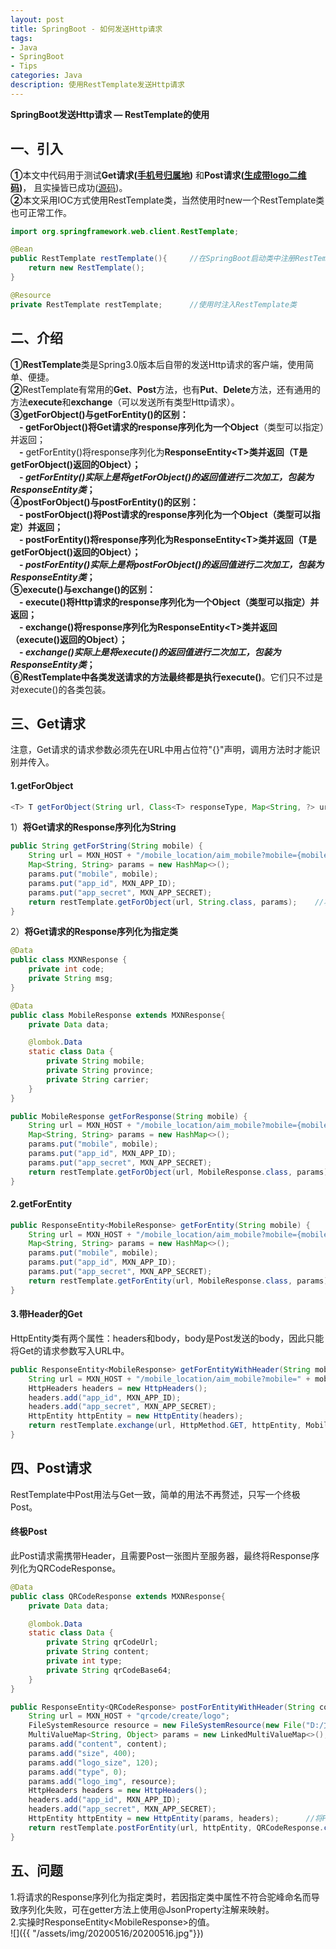 ```yaml
---
layout: post
title: SpringBoot - 如何发送Http请求
tags:
- Java 
- SpringBoot 
- Tips
categories: Java
description: 使用RestTemplate发送Http请求
---  
```

**SpringBoot发送Http请求 — RestTemplate的使用**

<!-- more -->
## 一、引入
**①**本文中代码用于测试**Get请求([手机号归属地](https://github.com/MZCretin/RollToolsApi#%E6%89%8B%E6%9C%BA%E5%8F%B7%E7%A0%81%E5%BD%92%E5%B1%9E%E5%9C%B0%E6%9F%A5%E8%AF%A2))**
和**Post请求([生成带logo二维码](https://github.com/MZCretin/RollToolsApi#%E5%85%AB%E7%94%9F%E6%88%90%E4%BA%8C%E7%BB%B4%E7%A0%81))**，
且实操皆已成功([源码](https://github.com/memorate/SpringBootResearch/blob/master/SpringBootMybatis/src/main/java/anchor/mybatis/service/CommonService.java))。  
**②**本文采用IOC方式使用RestTemplate类，当然使用时new一个RestTemplate类也可正常工作。
```java
import org.springframework.web.client.RestTemplate;

@Bean
public RestTemplate restTemplate(){     //在SpringBoot启动类中注册RestTemplate
    return new RestTemplate();
}
```
```java
@Resource
private RestTemplate restTemplate;      //使用时注入RestTemplate类
```
## 二、介绍
**①RestTemplate**类是Spring3.0版本后自带的发送Http请求的客户端，使用简单、便捷。    
**②**RestTemplate有常用的**Get**、**Post**方法，也有**Put**、**Delete**方法，还有通用的方法**execute**和**exchange**（可以发送所有类型Http请求）。  
**③getForObject()**与**getForEntity()**的区别：  
　**-** getForObject()将Get请求的response序列化为一个**Object**（类型可以指定）并返回；  
　**-** getForEntity()将response序列化为**ResponseEntity\<T>**类并返回（T是getForObject()返回的Object）；  
　**-** ***getForEntity()实际上是将getForObject()的返回值进行二次加工，包装为ResponseEntity类***；  
**④postForObject()**与**postForEntity()**的区别：  
　**-** postForObject()将Post请求的response序列化为一个**Object**（类型可以指定）并返回；  
　**-** postForEntity()将response序列化为**ResponseEntity\<T>**类并返回（T是getForObject()返回的Object）；  
　**-** ***postForEntity()实际上是将postForObject()的返回值进行二次加工，包装为ResponseEntity类***；  
**⑤execute()**与**exchange()**的区别：  
　**-** execute()将Http请求的response序列化为一个**Object**（类型可以指定）并返回；  
　**-** exchange()将response序列化为**ResponseEntity\<T>**类并返回（execute()返回的Object）；  
　**-** ***exchange()实际上是将execute()的返回值进行二次加工，包装为ResponseEntity类***；  
**⑥**RestTemplate中各类发送请求的方法**最终都是执行execute()**。它们只不过是对execute()的各类包装。
## 三、Get请求
注意，Get请求的请求参数必须先在URL中用占位符"{}"声明，调用方法时才能识别并传入。
#### 1.getForObject
```java
<T> T getForObject(String url, Class<T> responseType, Map<String, ?> uriVariables) throws RestClientException;
```
1）**将Get请求的Response序列化为String**
```java
public String getForString(String mobile) {
    String url = MXN_HOST + "/mobile_location/aim_mobile?mobile={mobile}&app_id={app_id}&app_secret={app_secret}";    //声明三个请求参数
    Map<String, String> params = new HashMap<>();
    params.put("mobile", mobile);
    params.put("app_id", MXN_APP_ID);
    params.put("app_secret", MXN_APP_SECRET);
    return restTemplate.getForObject(url, String.class, params);    //将请求的response序列化为String类
}
```
2）**将Get请求的Response序列化为指定类**
```java
@Data
public class MXNResponse {
    private int code;
    private String msg;
}
```
```java
@Data
public class MobileResponse extends MXNResponse{
    private Data data;

    @lombok.Data
    static class Data {
        private String mobile;
        private String province;
        private String carrier;
    }
}
```
```java
public MobileResponse getForResponse(String mobile) {
    String url = MXN_HOST + "/mobile_location/aim_mobile?mobile={mobile}&app_id={app_id}&app_secret={app_secret}";
    Map<String, String> params = new HashMap<>();
    params.put("mobile", mobile);
    params.put("app_id", MXN_APP_ID);
    params.put("app_secret", MXN_APP_SECRET);
    return restTemplate.getForObject(url, MobileResponse.class, params);    //将请求的response序列化为MobileResponse类
}
```
#### 2.getForEntity
```java
public ResponseEntity<MobileResponse> getForEntity(String mobile) {
    String url = MXN_HOST + "/mobile_location/aim_mobile?mobile={mobile}&app_id={app_id}&app_secret={app_secret}";
    Map<String, String> params = new HashMap<>();
    params.put("mobile", mobile);
    params.put("app_id", MXN_APP_ID);
    params.put("app_secret", MXN_APP_SECRET);
    return restTemplate.getForEntity(url, MobileResponse.class, params);
}
```
#### 3.带Header的Get
HttpEntity类有两个属性：headers和body，body是Post发送的body，因此只能将Get的请求参数写入URL中。
```java
public ResponseEntity<MobileResponse> getForEntityWithHeader(String mobile) {
    String url = MXN_HOST + "/mobile_location/aim_mobile?mobile=" + mobile;      //请求参数写入URL
    HttpHeaders headers = new HttpHeaders();
    headers.add("app_id", MXN_APP_ID);
    headers.add("app_secret", MXN_APP_SECRET);
    HttpEntity httpEntity = new HttpEntity(headers);
    return restTemplate.exchange(url, HttpMethod.GET, httpEntity, MobileResponse.class);
}
```
## 四、Post请求
RestTemplate中Post用法与Get一致，简单的用法不再赘述，只写一个终极Post。
#### 终极Post
此Post请求需携带Header，且需要Post一张图片至服务器，最终将Response序列化为QRCodeResponse。
```java
@Data
public class QRCodeResponse extends MXNResponse{
    private Data data;

    @lombok.Data
    static class Data {
        private String qrCodeUrl;
        private String content;
        private int type;
        private String qrCodeBase64;
    }
}
```
```java
public ResponseEntity<QRCodeResponse> postForEntityWithHeader(String content) {
    String url = MXN_HOST + "qrcode/create/logo";
    FileSystemResource resource = new FileSystemResource(new File("D:/文件/壁纸/cat.png"));
    MultiValueMap<String, Object> params = new LinkedMultiValueMap<>();      //只能是MultiValueMap，不能是Map
    params.add("content", content);
    params.add("size", 400);
    params.add("logo_size", 120);
    params.add("type", 0);
    params.add("logo_img", resource);
    HttpHeaders headers = new HttpHeaders();
    headers.add("app_id", MXN_APP_ID);
    headers.add("app_secret", MXN_APP_SECRET);
    HttpEntity httpEntity = new HttpEntity(params, headers);      //将Post的body和header塞进HttpEntity
    return restTemplate.postForEntity(url, httpEntity, QRCodeResponse.class);
}
```
## 五、问题
1.将请求的Response序列化为指定类时，若因指定类中属性不符合驼峰命名而导致序列化失败，可在getter方法上使用@JsonProperty注解来映射。  
2.实操时ResponseEntity\<MobileResponse>的值。   
![]({{ "/assets/img/20200516/20200516.jpg"}})  
